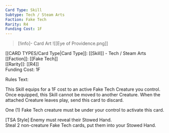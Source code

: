 ```yaml
---
Card Type: Skill
Subtype: Tech / Steam Arts
Faction: Fake Tech
Rarity: R4
Funding Cost: 1F
---
```

> [!info]- Card Art
> ![[Eye of Providence.png]]

[[CARD TYPES/Card Type|Card Type]]: [[Skill]] - Tech / Steam Arts  
[[Faction]]: [[Fake Tech]]  
[[Rarity]]: [[R4]]  
Funding Cost: 1F  

Rules Text:  

This Skill equips for a 1F cost to an active Fake Tech Creature you control.
Once equipped, this Skill cannot be moved to another Creature.
When the attached Creature leaves play, send this card to discard.  

One (1) Fake Tech creature must be under your control to activate this card.  

[TSA Style] Enemy must reveal their Stowed Hand.  
Steal 2 non-creature Fake Tech cards, put them into your Stowed Hand.  